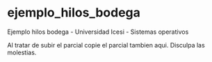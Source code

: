 # ejemplo_hilos_bodega
Ejemplo hilos bodega - Universidad Icesi - Sistemas operativos

Al tratar de subir el parcial copie el parcial tambien aqui. Disculpa las molestias.

